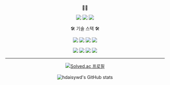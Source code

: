 <div align="center"> 

🙋‍♀️ 

<a href="https://dahhongdu.netlify.app" target="_blank"><img src="https://img.shields.io/badge/Blog-F08705?style=for-the-badge&logo=&logoColor="/></a>
<a href="https://www.instagram.com/dahhongee/" target="_blank"><img src="https://img.shields.io/badge/instagram-E4405F?style=for-the-badge&logo=f5f5dc&logoColor=E4405F"/></a>
[<img src="https://img.shields.io/badge/Gmail-EA4335?style=for-the-badge&logo=gmail&logoColor=white"/>](mailto:hdaisywd@gmail.com)


🛠️ 기술 스택 🛠️

<a href="" target="_blank"><img src="https://img.shields.io/badge/javascript-F7DF1E?style=for-the-badge&logo=javascript&logoColor=F05138"/></a>
<a href="" target="_blank"><img src="https://img.shields.io/badge/typescript-3178C6?style=for-the-badge&logo=typescript&logoColor=white"/></a>
<a href="" target="_blank"><img src="https://img.shields.io/badge/jQuery-0769AD?style=for-the-badge&logo=jQuery&logoColor=white"/></a>
<a href="" target="_blank"><img src="https://img.shields.io/badge/react-61DAFB?style=for-the-badge&logo=react&logoColor=F05138"/></a>

<a href="" target="_blank"><img src="https://img.shields.io/badge/Java-8C4FFF?style=for-the-badge&logo=&logoColor="/></a>
<a href="" target="_blank"><img src="https://img.shields.io/badge/MySQL-4479A1?style=for-the-badge&logo=MySQL&logoColor=black"/></a>
<a href="" target="_blank"><img src="https://img.shields.io/badge/dbeaver-382923?style=for-the-badge&logo=dbeaver&logoColor=2396F3"/></a>
<a href="" target="_blank"><img src="https://img.shields.io/badge/spring-6DB33F?style=for-the-badge&logo=spring&logoColor=white"/></a>  

--------------------------------------------------

[![Solved.ac 프로필](http://mazassumnida.wtf/api/v2/generate_badge?boj=dahhong)](https://solved.ac/dahhong)  
<br/>
![hdaisywd's GitHub stats](https://github-readme-stats.vercel.app/api?username=dahhongdu&PAT_1&show_icons=true&theme=radical)
<br/>
